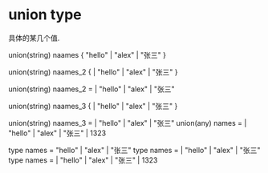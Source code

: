 # union type
具体的某几个值.

union(string) naames {
    "hello" | "alex" | "张三"
}

union(string) naames_2 {
    | "hello"
    | "alex" 
    | "张三"
}

union(string) naames_2 =
    | "hello"
    | "alex" 
    | "张三"


union(string) naames_3 {
    | "hello" | "alex" | "张三"
}

union(string) naames_3 = | "hello" | "alex" | "张三"
union(any) names =
    | "hello"
    | "alex" 
    | "张三"
    | 1323



type names =  "hello" | "alex" | "张三"
type names = | "hello" | "alex" | "张三"
type names =
    | "hello"
    | "alex" 
    | "张三"
    | 1323

